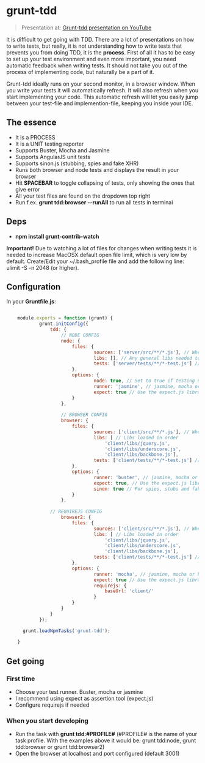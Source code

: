 grunt-tdd
=========

> Presentation at: [Grunt-tdd presentation on YouTube](http://www.youtube.com/watch?v=1xMKeq-plFk)

It is difficult to get going with TDD. There are a lot of presentations on how to write tests, but really, it is not understanding how to write tests that prevents you from doing TDD, it is the **process**. First of all it has to be easy to set up your test environment and even more important, you need automatic feedback when writing tests. It should not take you out of the process of implementing code, but naturally be a part of it.

Grunt-tdd ideally runs on your second monitor, in a browser window. When you write your tests it will automatically refresh. It will also refresh when you start implementing your code. This automatic refresh will let you easily jump between your test-file and implemention-file, keeping you inside your IDE.

## The essence
- It is a PROCESS
- It is a UNIT testing reporter
- Supports Buster, Mocha and Jasmine
- Supports AngularJS unit tests
- Supports sinon.js (stubbing, spies and fake XHR) 
- Runs both browser and node tests and displays the result in your browser
- Hit **SPACEBAR** to toggle collapsing of tests, only showing the ones that give error
- All your test files are found on the dropdown top right
- Run f.ex. **grunt tdd:browser --runAll** to run all tests in terminal

## Deps
- **npm install grunt-contrib-watch**

**Important!** Due to watching a lot of files for changes when writing tests it is needed to increase MacOSX default open file limit, which is very low by default. Create/Edit your ~/.bash_profile file and add the following line: ulimit -S -n 2048 (or higher).

## Configuration

In your **Gruntfile.js**:

``` javascript

	module.exports = function (grunt) {
    		grunt.initConfig({
      			tdd: { 
        			// NODE CONFIG
        			node: {
          				files: {
            					sources: ['server/src/**/*.js'], // Where your application files are located
            					libs: [], // Any general libs needed to be loaded, will be loaded from your node_modules folder
            					tests: ['server/tests/**/*-test.js'] // Where your tests are located
          				},
          				options: {
            					node: true, // Set to true if testing node code
            					runner: 'jasmine', // jasmine, mocha or buster
            					expect: true // Use the expect.js library for assertions
          				}
        			},
        
        			// BROWSER CONFIG
        			browser: {
          				files: {
            					sources: ['client/src/**/*.js'], // Where your application files are located
            					libs: [ // Libs loaded in order
              						'client/libs/jquery.js',
              						'client/libs/underscore.js', 
              						'client/libs/backbone.js'],
            					tests: ['client/tests/**/*-test.js'] // Where your tests are located
          				},
          				options: {
            					runner: 'buster', // jasmine, mocha or buster
            					expect: true, // Use the expect.js library for assertions
            					sinon: true // For spies, stubs and fake XHR
          				}
        			},
        
				// REQUIREJS CONFIG
        			browser2: {
          				files: {
            					sources: ['client/src/**/*.js'], // Where your application files are located
            					libs: [ // Libs loaded in order
              						'client/libs/jquery.js',
              						'client/libs/underscore.js', 
              						'client/libs/backbone.js'],
            					tests: ['client/tests/**/*-test.js'] // Where your tests are located
          				},
          				options: {
            					runner: 'mocha', // jasmine, mocha or buster
            					expect: true // Use the expect.js library for assertions
            					requirejs: {
              						baseUrl: 'client/'
            					}
          				}
        			}
      			}
    		});

      grunt.loadNpmTasks('grunt-tdd');
  	
    }


```

## Get going

### First time
- Choose your test runner. Buster, mocha or jasmine
- I recommend using expect as assertion tool (expect.js)
- Configure requirejs if needed

### When you start developing
- Run the task with **grunt tdd:#PROFILE#** (#PROFILE# is the name of your task profile. With the examples above it would be: grunt tdd:node, grunt tdd:browser or grunt tdd:browser2)
- Open the browser at localhost and port configured (default 3001)
